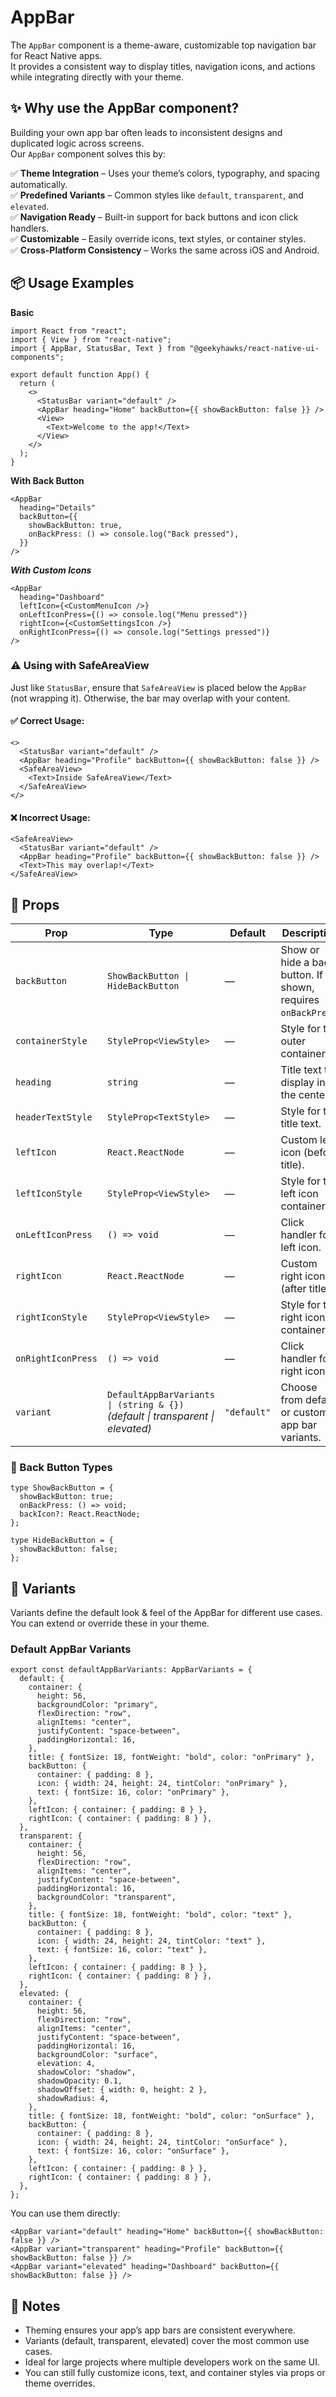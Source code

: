 # AppBar

The `AppBar` component is a theme-aware, customizable top navigation bar for React Native apps.  
It provides a consistent way to display titles, navigation icons, and actions while integrating directly with your theme.  


## ✨ Why use the AppBar component?

Building your own app bar often leads to inconsistent designs and duplicated logic across screens.  
Our `AppBar` component solves this by:

✅ **Theme Integration** – Uses your theme’s colors, typography, and spacing automatically.  
✅ **Predefined Variants** – Common styles like `default`, `transparent`, and `elevated`.  
✅ **Navigation Ready** – Built-in support for back buttons and icon click handlers.  
✅ **Customizable** – Easily override icons, text styles, or container styles.  
✅ **Cross-Platform Consistency** – Works the same across iOS and Android.  


## 📦 Usage Examples

**Basic**

```tsx
import React from "react";
import { View } from "react-native";
import { AppBar, StatusBar, Text } from "@geekyhawks/react-native-ui-components";

export default function App() {
  return (
    <>
      <StatusBar variant="default" />
      <AppBar heading="Home" backButton={{ showBackButton: false }} />
      <View>
        <Text>Welcome to the app!</Text>
      </View>
    </>
  );
}
```

**With Back Button**

```tsx
<AppBar
  heading="Details"
  backButton={{
    showBackButton: true,
    onBackPress: () => console.log("Back pressed"),
  }}
/>
```

***With Custom Icons***

```tsx
<AppBar
  heading="Dashboard"
  leftIcon={<CustomMenuIcon />}
  onLeftIconPress={() => console.log("Menu pressed")}
  rightIcon={<CustomSettingsIcon />}
  onRightIconPress={() => console.log("Settings pressed")}
/>
```

### ⚠️ Using with SafeAreaView

Just like `StatusBar`, ensure that `SafeAreaView` is placed below the `AppBar` (not wrapping it).
Otherwise, the bar may overlap with your content.

#### ✅ Correct Usage:

```tsx
<>
  <StatusBar variant="default" />
  <AppBar heading="Profile" backButton={{ showBackButton: false }} />
  <SafeAreaView>
    <Text>Inside SafeAreaView</Text>
  </SafeAreaView>
</>
```

#### ❌ Incorrect Usage:

```tsx
<SafeAreaView>
  <StatusBar variant="default" />
  <AppBar heading="Profile" backButton={{ showBackButton: false }} />
  <Text>This may overlap!</Text>
</SafeAreaView>
```


## 🔧 Props

| Prop                | Type                                                                 | Default     | Description                                                                 |
| ------------------- | -------------------------------------------------------------------- | ----------- | --------------------------------------------------------------------------- |
| `backButton`        | `ShowBackButton \| HideBackButton`                                   | —           | Show or hide a back button. If shown, requires `onBackPress`.                |
| `containerStyle`    | `StyleProp<ViewStyle>`                                               | —           | Style for the outer container.                                              |
| `heading`           | `string`                                                             | —           | Title text to display in the center.                                        |
| `headerTextStyle`   | `StyleProp<TextStyle>`                                               | —           | Style for the title text.                                                   |
| `leftIcon`          | `React.ReactNode`                                                    | —           | Custom left icon (before title).                                            |
| `leftIconStyle`     | `StyleProp<ViewStyle>`                                               | —           | Style for the left icon container.                                          |
| `onLeftIconPress`   | `() => void`                                                         | —           | Click handler for left icon.                                                |
| `rightIcon`         | `React.ReactNode`                                                    | —           | Custom right icon (after title).                                            |
| `rightIconStyle`    | `StyleProp<ViewStyle>`                                               | —           | Style for the right icon container.                                         |
| `onRightIconPress`  | `() => void`                                                         | —           | Click handler for right icon.                                               |
| `variant`           | `DefaultAppBarVariants \| (string & {})` <br> *(default \| transparent \| elevated)* | `"default"` | Choose from default or custom app bar variants.                             |


### 🔀 Back Button Types

```tsx
type ShowBackButton = {
  showBackButton: true;
  onBackPress: () => void;
  backIcon?: React.ReactNode;
};

type HideBackButton = {
  showBackButton: false;
};
```


## 🎨 Variants

Variants define the default look & feel of the AppBar for different use cases.
You can extend or override these in your theme.

### Default AppBar Variants

```tsx
export const defaultAppBarVariants: AppBarVariants = {
  default: {
    container: {
      height: 56,
      backgroundColor: "primary",
      flexDirection: "row",
      alignItems: "center",
      justifyContent: "space-between",
      paddingHorizontal: 16,
    },
    title: { fontSize: 18, fontWeight: "bold", color: "onPrimary" },
    backButton: {
      container: { padding: 8 },
      icon: { width: 24, height: 24, tintColor: "onPrimary" },
      text: { fontSize: 16, color: "onPrimary" },
    },
    leftIcon: { container: { padding: 8 } },
    rightIcon: { container: { padding: 8 } },
  },
  transparent: {
    container: {
      height: 56,
      flexDirection: "row",
      alignItems: "center",
      justifyContent: "space-between",
      paddingHorizontal: 16,
      backgroundColor: "transparent",
    },
    title: { fontSize: 18, fontWeight: "bold", color: "text" },
    backButton: {
      container: { padding: 8 },
      icon: { width: 24, height: 24, tintColor: "text" },
      text: { fontSize: 16, color: "text" },
    },
    leftIcon: { container: { padding: 8 } },
    rightIcon: { container: { padding: 8 } },
  },
  elevated: {
    container: {
      height: 56,
      flexDirection: "row",
      alignItems: "center",
      justifyContent: "space-between",
      paddingHorizontal: 16,
      backgroundColor: "surface",
      elevation: 4,
      shadowColor: "shadow",
      shadowOpacity: 0.1,
      shadowOffset: { width: 0, height: 2 },
      shadowRadius: 4,
    },
    title: { fontSize: 18, fontWeight: "bold", color: "onSurface" },
    backButton: {
      container: { padding: 8 },
      icon: { width: 24, height: 24, tintColor: "onSurface" },
      text: { fontSize: 16, color: "onSurface" },
    },
    leftIcon: { container: { padding: 8 } },
    rightIcon: { container: { padding: 8 } },
  },
};
```

You can use them directly:

```tsx
<AppBar variant="default" heading="Home" backButton={{ showBackButton: false }} />
<AppBar variant="transparent" heading="Profile" backButton={{ showBackButton: false }} />
<AppBar variant="elevated" heading="Dashboard" backButton={{ showBackButton: false }} />
```

## 📓 Notes

- Theming ensures your app’s app bars are consistent everywhere.
- Variants (default, transparent, elevated) cover the most common use cases.
- Ideal for large projects where multiple developers work on the same UI.
- You can still fully customize icons, text, and container styles via props or theme overrides.
